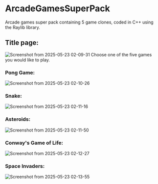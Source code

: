 # ArcadeGamesSuperPack
Arcade games super pack containing 5 game clones, coded in C++ using the Raylib library.

## Title page:
![Screenshot from 2025-05-23 02-09-31](https://github.com/user-attachments/assets/c918e44a-ac85-4054-bc34-93c8f90e65b1)
Choose one of the five games you would like to play.

### Pong Game:
![Screenshot from 2025-05-23 02-10-26](https://github.com/user-attachments/assets/93743079-d2d9-4787-ba19-601211bd7074)

### Snake:
![Screenshot from 2025-05-23 02-11-16](https://github.com/user-attachments/assets/c19afad0-91ee-4eb4-a14d-6984ab72b831)

### Asteroids:
![Screenshot from 2025-05-23 02-11-50](https://github.com/user-attachments/assets/afc87de2-4e57-4601-9fd0-a5f371d1a205)

### Conway's Game of Life:
![Screenshot from 2025-05-23 02-12-27](https://github.com/user-attachments/assets/c34312ef-dd34-4639-83fc-9b4c9e184d2d)

### Space Invaders:
![Screenshot from 2025-05-23 02-13-55](https://github.com/user-attachments/assets/4a9adde0-2277-44b5-afde-17b63c7d4258)
